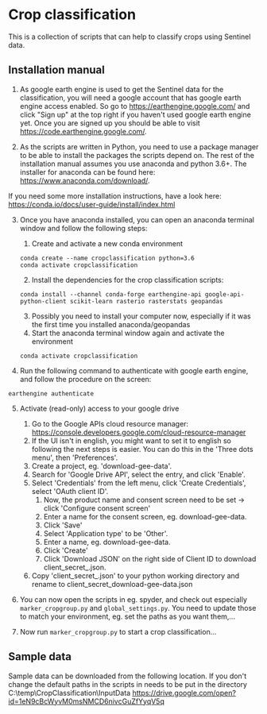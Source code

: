 # Crop classification
This is a collection of scripts that can help to classify crops using Sentinel data.

## Installation manual

1. As google earth engine is used to get the Sentinel data for the classification, you will need a
google account that has google earth engine access enabled.
So go to https://earthengine.google.com/ and click "Sign up" at the top right if you haven't used
google earth engine yet.
Once you are signed up you should be able to visit https://code.earthengine.google.com/.

2. As the scripts are written in Python, you need to use a package manager to be able to install
the packages the scripts depend on. The rest of the installation manual assumes you use anaconda and
python 3.6+. The installer for anaconda can be found here: https://www.anaconda.com/download/.

If you need some more installation instructions, have a look here:
https://conda.io/docs/user-guide/install/index.html

3. Once you have anaconda installed, you can open an anaconda terminal window and follow the
following steps:

      1. Create and activate a new conda environment
      ```
      conda create --name cropclassification python=3.6
      conda activate cropclassification
      ```
      2. Install the dependencies for the crop classification scripts:
      ```
      conda install --channel conda-forge earthengine-api google-api-python-client scikit-learn rasterio rasterstats geopandas
      ```
      3. Possibly you need to install your computer now, especially if it was the first time you installed anaconda/geopandas
      4. Start the anaconda terminal window again and activate the environment
      ```
      conda activate cropclassification
      ```
4.  Run the following command to authenticate with google earth engine, and follow the procedure on the screen:
```
earthengine authenticate
```

5. Activate (read-only) access to your google drive
    1. Go to the Google APIs cloud resource manager: https://console.developers.google.com/cloud-resource-manager
    2. If the UI isn't in english, you might want to set it to english so following the next steps
    is easier. You can do this in the 'Three dots menu', then 'Preferences'.
    3. Create a project, eg. 'download-gee-data'.
    4. Search for 'Google Drive API', select the entry, and click 'Enable'.
    5. Select 'Credentials' from the left menu, click 'Create Credentials', select 'OAuth client ID'.
        1. Now, the product name and consent screen need to be set -> click 'Configure consent screen'
        2. Enter a name for the consent screen, eg. download-gee-data.
        3. Click 'Save'
        4. Select 'Application type' to be 'Other'.
        5. Enter a name, eg. download-gee-data.
        6. Click 'Create'
        7. Click 'Download JSON' on the right side of Client ID to download client_secret_<really long ID>.json.
    6. Copy 'client_secret_<really long ID>.json' to your python working directory and rename to
    client_secret_download-gee-data.json

6. You can now open the scripts in eg. spyder, and check out especially `marker_cropgroup.py` and
`global_settings.py`. You need to update those to match your environment, eg. set the paths as you
want them,...

7. Now run `marker_cropgroup.py` to start a crop classification...

## Sample data

Sample data can be downloaded from the following location. If you don't change the default paths in the scripts in needs to be put in the directory C:\temp\CropClassification\InputData
https://drive.google.com/open?id=1eN9cBcWyvM0msNMCD6nivcGuZfYyqV5q
